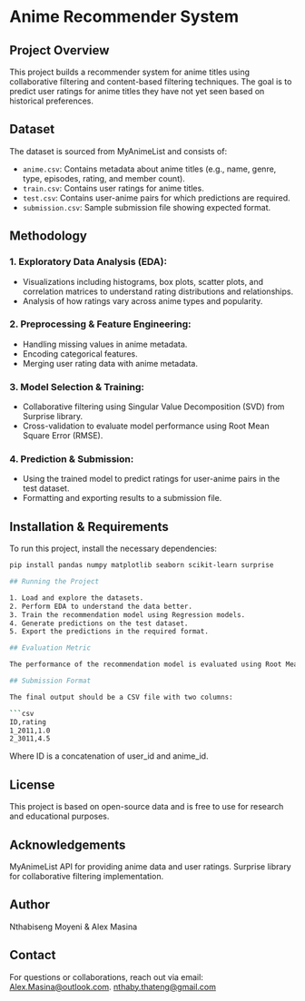 # Anime Recommender System

## Project Overview
This project builds a recommender system for anime titles using collaborative filtering and content-based filtering techniques. The goal is to predict user ratings for anime titles they have not yet seen based on historical preferences.

## Dataset
The dataset is sourced from MyAnimeList and consists of:
- `anime.csv`: Contains metadata about anime titles (e.g., name, genre, type, episodes, rating, and member count).
- `train.csv`: Contains user ratings for anime titles.
- `test.csv`: Contains user-anime pairs for which predictions are required.
- `submission.csv`: Sample submission file showing expected format.

## Methodology
### 1. Exploratory Data Analysis (EDA):
- Visualizations including histograms, box plots, scatter plots, and correlation matrices to understand rating distributions and relationships.
- Analysis of how ratings vary across anime types and popularity.

### 2. Preprocessing & Feature Engineering:
- Handling missing values in anime metadata.
- Encoding categorical features.
- Merging user rating data with anime metadata.

### 3. Model Selection & Training:
- Collaborative filtering using Singular Value Decomposition (SVD) from Surprise library.
- Cross-validation to evaluate model performance using Root Mean Square Error (RMSE).

### 4. Prediction & Submission:
- Using the trained model to predict ratings for user-anime pairs in the test dataset.
- Formatting and exporting results to a submission file.

## Installation & Requirements
To run this project, install the necessary dependencies:
```bash
pip install pandas numpy matplotlib seaborn scikit-learn surprise

## Running the Project

1. Load and explore the datasets.
2. Perform EDA to understand the data better.
3. Train the recommendation model using Regression models.
4. Generate predictions on the test dataset.
5. Export the predictions in the required format.

## Evaluation Metric

The performance of the recommendation model is evaluated using Root Mean Square Error (RMSE), which measures the standard deviation of residuals between predicted and actual ratings.

## Submission Format

The final output should be a CSV file with two columns:

```csv
ID,rating
1_2011,1.0
2_3011,4.5 

```
Where ID is a concatenation of user_id and anime_id.

## License
This project is based on open-source data and is free to use for research and educational purposes.

## Acknowledgements
MyAnimeList API for providing anime data and user ratings.
Surprise library for collaborative filtering implementation.

## Author
Nthabiseng Moyeni &
Alex Masina

## Contact
For questions or collaborations, reach out via email:
Alex.Masina@outlook.com.
nthaby.thateng@gmail.com